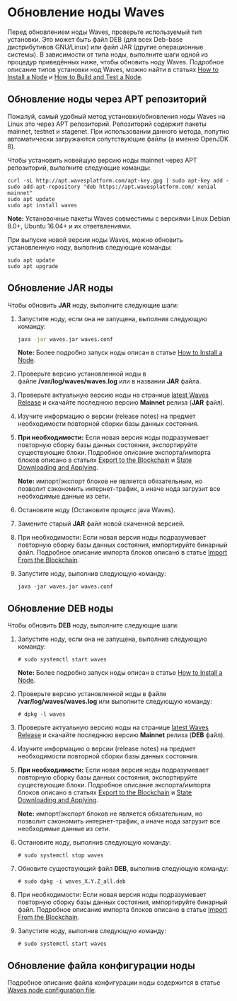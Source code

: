 # Обновление ноды Waves

Перед обновлением ноды Waves, проверьте используемый тип установки. Это может быть файл DEB (для всех Deb-base дистрибутивов GNU/Linux) или файл JAR (другие операционные системы). В зависимости от типа ноды, выполните шаги одной из процедур приведённых ниже, чтобы обновить ноду Waves. Подробное описание типов установки нод Waves, можно найти в статьях [How to Install a Node](/ru/waves-node/how-to-install-a-node/how-to-install-a-node) и [How to Build and Test a Node](/ru/waves-node/how-to-build-and-test-a-node).

## Обновление ноды через APT репозиторий

Пожалуй, самый удобный метод установки/обновления ноды Waves на Linux это через APT репозиторий. Репозиторий содержит пакеты mainnet, testnet и stagenet.
При использовании данного метода, попутно автоматически загружаются сопутствующие файлы (а именно OpenJDK 8).

Чтобы установить новейшую версию ноды mainnet через APT репозиторий, выполните следующие команды:
```
curl -sL http://apt.wavesplatform.com/apt-key.gpg | sudo apt-key add -
sudo add-apt-repository "deb https://apt.wavesplatform.com/ xenial mainnet"
sudo apt update
sudo apt install waves
```
**Note:** Установочные пакеты Waves совместимы с версиями Linux Debian 8.0+, Ubuntu 16.04+ и их ответвлениями.

При выпуске новой версии ноды Waves, можно обновить установленную ноду, выполнив следующие команды:

```
sudo apt update
sudo apt upgrade
```

## Обновление JAR ноды

Чтобы обновить **JAR** ноду, выполните следующие шаги:

1. Запустите ноду, если она не запущена, выполнив следующую команду:

   ```bash
   java -jar waves.jar waves.conf
   ```

   **Note:** Более подробно запуск ноды описан в статье  [How to Install a Node](/ru/waves-node/how-to-install-a-node/how-to-install-a-node).

2. Проверьте версию установленной ноды в файле **/var/log/waves/waves.log** или в названии **JAR** файла.
3. Проверьте актуальную версию ноды на странице [latest Waves Release](https://github.com/wavesplatform/Waves/releases) и скачайте последнюю версию **Mainnet** релиза (**JAR** файл).
4. Изучите информацию о версии (release notes) на предмет необходимости повторной сборки базы данных состояния.
5. **При необходимости:** Если новая версия ноды подразумевает повторную сборку базы данных состояния, экспортируйте существующие блоки.
Подробное описание экспорта/импорта блоков описано в статьях  [Export to the Blockchain](/ru/waves-node/options-for-getting-actual-blockchain/import-from-the-blockchain) и [State Downloading and Applying](/ru/waves-node/options-for-getting-actual-blockchain/state-downloading-and-applying).

   **Note:** импорт/экспорт блоков не является обязательным, но позволит сэкономить интернет-трафик, а иначе нода загрузит все необходимые данные из сети.

6. Остановите ноду (Остановите процесс java Waves).

7. Замените старый **JAR** файл новой скаченной версией.

8. При необходимости: Если новая версия ноды подразумевает повторную сборку базы данных состояния, импортируйте бинарный файл. Подробное описание импорта блоков описано в статье [Import From the Blockchain](/en/waves-node/options-for-getting-actual-blockchain/import-from-the-blockchain).
9. Запустите ноду, выполнив следующую команду:

   ```
   java -jar waves.jar waves.conf
   ```

## Обновление DEB ноды

Чтобы обновить **DEB** ноду, выполните следующие шаги:

1. Запустите ноду, если она не запущена, выполнив следующую команду:

   ```
   # sudo systemctl start waves
   ```

   **Note:** Более подробно запуск ноды описан в статье [How to Install a Node](/ru/waves-node/how-to-install-a-node/how-to-install-a-node).

2. Проверьте версию установленной ноды в файле **/var/log/waves/waves.log** или выполните следующую команду:

   ```
   # dpkg -l waves
   ```

3. Проверьте актуальную версию ноды на странице [latest Waves Release](https://github.com/wavesplatform/Waves/releases) и скачайте последнюю версию **Mainnet** релиза (**DEB** файл).
4. Изучите информацию о версии (release notes) на предмет необходимости повторной сборки базы данных состояния.
5. **При необходимости:** Если новая версия ноды подразумевает повторную сборку базы данных состояния, экспортируйте существующие блоки.
Подробное описание экспорта/импорта блоков описано в статьях [Export to the Blockchain](/en/waves-node/options-for-getting-actual-blockchain/import-from-the-blockchain) и [State Downloading and Applying](/en/waves-node/options-for-getting-actual-blockchain/state-downloading-and-applying).

   **Note:** импорт/экспорт блоков не является обязательным, но позволит сэкономить интернет-трафик, а иначе нода загрузит все необходимые данные из сети.
6. Остановите ноду, выполнив следующую команду:

   ```
   # sudo systemctl stop waves
   ```

7. Обновите существующий файл **DEB**, выполнив следующую команду:  

   ```
   # sudo dpkg -i waves_X.Y.Z_all.deb
   ```

8. При необходимости: Если новая версия ноды подразумевает повторную сборку базы данных состояния, импортируйте бинарный файл. Подробное описание импорта блоков описано в статье  [Import From the Blockchain](/en/waves-node/options-for-getting-actual-blockchain/import-from-the-blockchain).
9. Запустите ноду, выполнив следующую команду:

   ```
   # sudo systemctl start waves
   ```

## Обновление файла конфигурации ноды

Подробное описание файла конфигурации ноды содержится в статье [Waves node configuration file](/ru/waves-node/node-configuration).